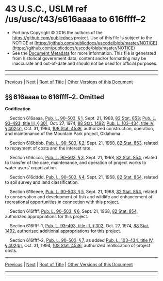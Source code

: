 ---
---

# 43 U.S.C., USLM ref /us/usc/t43/s616aaaa to 616ffff–2

* Portions Copyright © 2016 the authors of the https://github.com/publicdocs project.
  Use of this file is subject to the NOTICE at [https://github.com/publicdocs/uscode/blob/master/NOTICE](https://github.com/publicdocs/uscode/blob/master/NOTICE)
* See the [Document Metadata](././../../../../..//README.md) for more information.
  This file is generated from historical government data; content and/or formatting may be inaccurate and out-of-date and should not be used for official purposes.

----------
----------

[Previous](./../../../../..//us/usc/t43/ch12/schLI/m__us_usc_t43_ch12_schLI.md) | [Next](./../../../../..//us/usc/t43/ch12/schLII/m__us_usc_t43_ch12_schLII.md) | [Root of Title](./../../../../../) | [Other Versions of this Document](https://publicdocs.github.io/go/links?ns=uslm&ref=%2Fus%2Fusc%2Ft43%2Fs616aaaa+to+616ffff%E2%80%932)

## §§ 616aaaa to 616ffff–2. Omitted

 __Codification__ 

    Section 616aaaa, [Pub. L. 90–503, § 1][/us/pl/90/503/s1], Sept. 21, 1968, [82 Stat. 853][/us/stat/82/853]; [Pub. L. 93–493, title III, § 301][/us/pl/93/493/s301], Oct. 27, 1974, [88 Stat. 1492][/us/stat/88/1492]; [Pub. L. 103–434, title IV, § 402(a)][/us/pl/103/434/s402/a], Oct. 31, 1994, [108 Stat. 4536][/us/stat/108/4536], authorized construction, operation, and maintenance of the Mountain Park project, Oklahoma.

    Section 616bbbb, [Pub. L. 90–503, § 2][/us/pl/90/503/s2], Sept. 21, 1968, [82 Stat. 853][/us/stat/82/853], related to repayment of costs and the interest rate.

    Section 616cccc, [Pub. L. 90–503, § 3][/us/pl/90/503/s3], Sept. 21, 1968, [82 Stat. 854][/us/stat/82/854], related to transfer of the care, maintenance, and operation of project works to water users’ organization.

    Section 616dddd, [Pub. L. 90–503, § 4][/us/pl/90/503/s4], Sept. 21, 1968, [82 Stat. 854][/us/stat/82/854], related to soil survey and land classification.

    Section 616eeee, [Pub. L. 90–503, § 5][/us/pl/90/503/s5], Sept. 21, 1968, [82 Stat. 854][/us/stat/82/854], related to conservation and development of fish and wildlife and enhancement of recreational opportunities in connection with this project.

    Section 616ffff, [Pub. L. 90–503, § 6][/us/pl/90/503/s6], Sept. 21, 1968, [82 Stat. 854][/us/stat/82/854], authorized appropriations for this project.

    Section 616ffff–1, [Pub. L. 93–493, title III, § 302][/us/pl/93/493/s302], Oct. 27, 1974, [88 Stat. 1492][/us/stat/88/1492], authorized additional appropriations for this project.

    Section 616ffff–2, [Pub. L. 90–503, § 7][/us/pl/90/503/s7], as added [Pub. L. 103–434, title IV, § 402(b)][/us/pl/103/434/s402/b], Oct. 31, 1994, [108 Stat. 4536][/us/stat/108/4536], authorized reallocation of project costs.

----------

[Previous](./../../../../..//us/usc/t43/ch12/schLI/m__us_usc_t43_ch12_schLI.md) | [Next](./../../../../..//us/usc/t43/ch12/schLII/m__us_usc_t43_ch12_schLII.md) | [Root of Title](./../../../../../) | [Other Versions of this Document](https://publicdocs.github.io/go/links?ns=uslm&ref=%2Fus%2Fusc%2Ft43%2Fs616aaaa+to+616ffff%E2%80%932)

----------
----------

[/us/pl/90/503/s1]: https://publicdocs.github.io/go/links?ns=uslm&ref=%2Fus%2Fpl%2F90%2F503%2Fs1
[/us/stat/82/853]: https://publicdocs.github.io/go/links?ns=uslm&ref=%2Fus%2Fstat%2F82%2F853
[/us/pl/93/493/s301]: https://publicdocs.github.io/go/links?ns=uslm&ref=%2Fus%2Fpl%2F93%2F493%2Fs301
[/us/stat/88/1492]: https://publicdocs.github.io/go/links?ns=uslm&ref=%2Fus%2Fstat%2F88%2F1492
[/us/pl/103/434/s402/a]: https://publicdocs.github.io/go/links?ns=uslm&ref=%2Fus%2Fpl%2F103%2F434%2Fs402%2Fa
[/us/stat/108/4536]: https://publicdocs.github.io/go/links?ns=uslm&ref=%2Fus%2Fstat%2F108%2F4536
[/us/pl/90/503/s2]: https://publicdocs.github.io/go/links?ns=uslm&ref=%2Fus%2Fpl%2F90%2F503%2Fs2
[/us/stat/82/853]: https://publicdocs.github.io/go/links?ns=uslm&ref=%2Fus%2Fstat%2F82%2F853
[/us/pl/90/503/s3]: https://publicdocs.github.io/go/links?ns=uslm&ref=%2Fus%2Fpl%2F90%2F503%2Fs3
[/us/stat/82/854]: https://publicdocs.github.io/go/links?ns=uslm&ref=%2Fus%2Fstat%2F82%2F854
[/us/pl/90/503/s4]: https://publicdocs.github.io/go/links?ns=uslm&ref=%2Fus%2Fpl%2F90%2F503%2Fs4
[/us/stat/82/854]: https://publicdocs.github.io/go/links?ns=uslm&ref=%2Fus%2Fstat%2F82%2F854
[/us/pl/90/503/s5]: https://publicdocs.github.io/go/links?ns=uslm&ref=%2Fus%2Fpl%2F90%2F503%2Fs5
[/us/stat/82/854]: https://publicdocs.github.io/go/links?ns=uslm&ref=%2Fus%2Fstat%2F82%2F854
[/us/pl/90/503/s6]: https://publicdocs.github.io/go/links?ns=uslm&ref=%2Fus%2Fpl%2F90%2F503%2Fs6
[/us/stat/82/854]: https://publicdocs.github.io/go/links?ns=uslm&ref=%2Fus%2Fstat%2F82%2F854
[/us/pl/93/493/s302]: https://publicdocs.github.io/go/links?ns=uslm&ref=%2Fus%2Fpl%2F93%2F493%2Fs302
[/us/stat/88/1492]: https://publicdocs.github.io/go/links?ns=uslm&ref=%2Fus%2Fstat%2F88%2F1492
[/us/pl/90/503/s7]: https://publicdocs.github.io/go/links?ns=uslm&ref=%2Fus%2Fpl%2F90%2F503%2Fs7
[/us/pl/103/434/s402/b]: https://publicdocs.github.io/go/links?ns=uslm&ref=%2Fus%2Fpl%2F103%2F434%2Fs402%2Fb
[/us/stat/108/4536]: https://publicdocs.github.io/go/links?ns=uslm&ref=%2Fus%2Fstat%2F108%2F4536



